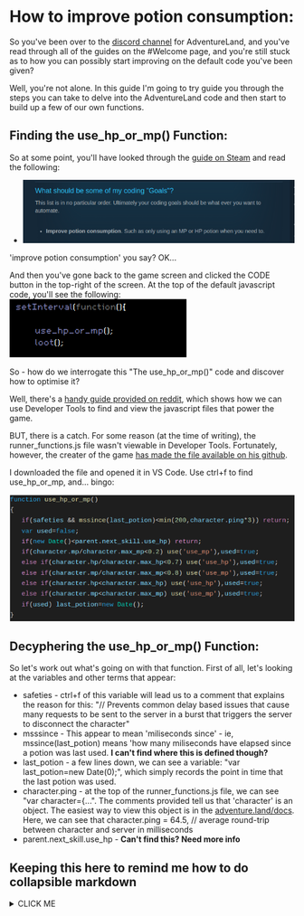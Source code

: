 # How to improve potion consumption:

So you've been over to the [discord channel](https://discordapp.com/channels/238332476743745536/238332476743745536) for AdventureLand, and you've read through all of the guides on the #Welcome page, and you're still stuck as to how you can possibly start improving on the default code you've been given?

Well, you're not alone. In this guide I'm going to try guide you through the steps you can take to delve into the AdventureLand code and then start to build up a few of our own functions.

## Finding the use_hp_or_mp() Function:

So at some point, you'll have looked through the [guide on Steam](https://steamcommunity.com/sharedfiles/filedetails/?id=1640326394) and read the following:

* ![Steam Guide](/images/SteamGuideGoals.png)

'improve potion consumption' you say? OK...

And then you've gone back to the game screen and clicked the CODE button in the top-right of the screen. At the top of the default javascript code, you'll see the following:
![use_hp_or_mp snippet](/images/use_hp_or_mp-function.png)

So - how do we interrogate this "The use_hp_or_mp()" code and discover how to optimise it?

Well, there's a [handy guide provided on reddit](https://www.reddit.com/r/AdventureLand/comments/58yp8e/tutorial_using_chrome_to_help_you_code/), which shows how we can use Developer Tools to find and view the javascript files that power the game.

BUT, there is a catch. For some reason (at the time of writing), the runner_functions.js file wasn't viewable in Developer Tools. Fortunately, however, the creater of the game [has made the file available on his github](https://github.com/kaansoral/adventureland/blob/master/runner_functions.js).

I downloaded the file and opened it in VS Code. Use ctrl+f to find use_hp_or_mp, and... bingo:

![use_hp_or_mp function](/images/use_hp_or_mp().png)

## Decyphering the use_hp_or_mp() Function:

So let's work out what's going on with that function. First of all, let's looking at the variables and other terms that appear:

* safeties - ctrl+f of this variable will lead us to a comment that explains the reason for this: "// Prevents common delay based issues that cause many requests to be sent to the server in a burst that triggers the server to disconnect the character"
* msssince - This appear to mean 'miliseconds since' - ie, mssince(last_potion) means 'how many miliseconds have elapsed since a potion was last used. **I can't find where this is defined though?**
* last_potion - a few lines down, we can see a variable: "var last_potion=new Date(0);", which simply records the point in time that the last potion was used.
* character.ping - at the top of the runner_functions.js file, we can see "var character={...". The comments provided tell us that 'character' is an object. The easiest way to view this object is in the [adventure.land/docs](http://adventure.land/docs/code/character/reference). Here, we can see that character.ping = 64.5, // average round-trip between character and server in milliseconds
* parent.next_skill.use_hp - **Can't find this? Need more info**





## Keeping this here to remind me how to do collapsible markdown
<details><summary>CLICK ME</summary>
<p>
#### yes, even hidden code blocks!
  
```python
print("hello world!")
```
</p>
</details>
